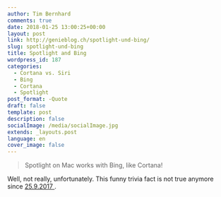 ```yaml
---
author: Tim Bernhard
comments: true
date: 2018-01-25 13:00:25+00:00
layout: post
link: http://genieblog.ch/spotlight-und-bing/
slug: spotlight-und-bing
title: Spotlight and Bing
wordpress_id: 187
categories:
  - Cortana vs. Siri
  - Bing 
  - Cortana 
  - Spotlight
post_format: -Quote
draft: false
template: post
description: false
socialImage: /media/socialImage.jpg
extends: _layouts.post
language: en
cover_image: false
---
```


<blockquote>Spotlight on Mac works with Bing, like Cortana!</blockquote>

Well, not really, unfortunately. This funny trivia fact is not true anymore since [ 25.9.2017 ](http://www.maclife.de/news/apple-wirft-bing-siri-spotlight-10096137.html).
